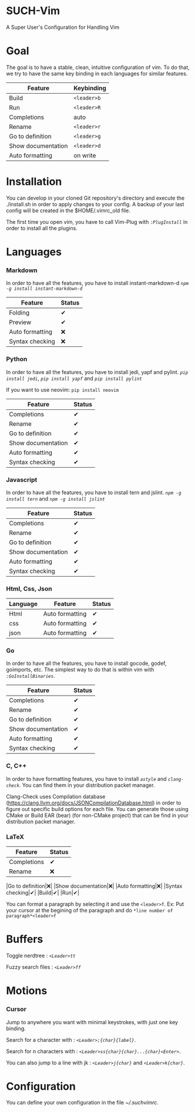 # SUCH-Vim
A Super User's Configuration for Handling Vim
# Goal
The goal is to have a stable, clean, intuitive configuration of vim.
To do that, we try to have the same key binding in each languages for similar features.

|Feature|Keybinding|
|---|---|
|Build|`<leader>b`|
|Run|`<leader>R`|
|Completions|auto|
|Rename|`<leader>r`|
|Go to definition|`<leader>g`|
|Show documentation|`<leader>d`|
|Auto formatting|on write|

# Installation

You can develop in your cloned Git repository's directory and execute the ./install.sh in order to apply changes to your config. A backup of your last config will be created in the $HOME/.vimrc_old file.

The first time you open vim, you have to call Vim-Plug with *`:PlugInstall`* in order to install all the plugins.
# Languages
### Markdown
In order to have all the features, you have to install instant-markdown-d
*`npm -g install instant-markdown-d`*

|Feature|Status|
|---|---|
|Folding|&#10004;|
|Preview|&#10004;|
|Auto formatting|&#10060;|
|Syntax checking|&#10060;|
### Python
In order to have all the features, you have to install jedi, yapf and pylint.
*`pip install jedi`*, *`pip install yapf`* and *`pip install pylint`*

If you want to use neovim: `pip install neovim`

|Feature|Status|
|---|---|
|Completions|&#10004;|
|Rename|&#10004;|
|Go to definition|&#10004;|
|Show documentation|&#10004;|
|Auto formatting|&#10004;|
|Syntax checking|&#10004;|
### Javascript
In order to have all the features, you have to install tern and jslint.
*`npm -g install tern`* and *`npm -g install jslint`*

|Feature|Status|
|---|---|
|Completions|&#10004;|
|Rename|&#10004;|
|Go to definition|&#10004;|
|Show documentation|&#10004;|
|Auto formatting|&#10004;|
|Syntax checking|&#10004;|
### Html, Css, Json
|Language|Feature|Status|
|---|---|---|
|Html|Auto formatting|&#10004;|
|css|Auto formatting|&#10004;|
|json|Auto formatting|&#10004;|
### Go
In order to have all the features, you have to install gocode, godef, goimports, etc.
The simplest way to do that is within vim with *`:GoInstallBinaries`*.

|Feature|Status|
|---|---|
|Completions|&#10004;|
|Rename|&#10004;|
|Go to definition|&#10004;|
|Show documentation|&#10004;|
|Auto formatting|&#10004;|
|Syntax checking|&#10004;|
### C, C++ 
In order to have formatting features, you have to install *`astyle`* and *`clang-check`*. 
You can find them in your distribution packet manager.

Clang-Check uses Compilation database (https://clang.llvm.org/docs/JSONCompilationDatabase.html) in order to figure out specific build options for each file. You can generate those using CMake or Build EAR (bear) (for non-CMake project) that can be find in your distribution packet manager.

### LaTeX

|Feature|Status|
|---|---|
|Completions|&#10004;|
|Rename|&#10060;|

|Go to definition|&#10060;|
|Show documentation|&#10060;|
|Auto formatting|&#10060;|
|Syntax checking|&#10004;|
|Build|&#10004;|
|Run|&#10004;|

You can format a paragraph by selecting it and use the `<leader>f`.
Ex: Put your cursor at the begining of the paragraph and do `*line number of paragraph*<leader>f`

# Buffers 
Toggle nerdtree : *`<Leader>tt`*

Fuzzy search files : *`<Leader>ff`*
# Motions
### Cursor
Jump to anywhere you want with minimal keystrokes, with just one key binding.

Search for a character with : *`<Leader>;{char}{label}`*.

Search for n characters with : *`<Leader>ss{char}{char}...{char}<Enter>`*.

You can also jump to a line with jk : *`<Leader>j{char}`* and  *`<Leader>k{char}`*.
# Configuration
You can define your own configuration in the file *~/.suchvimrc*.
